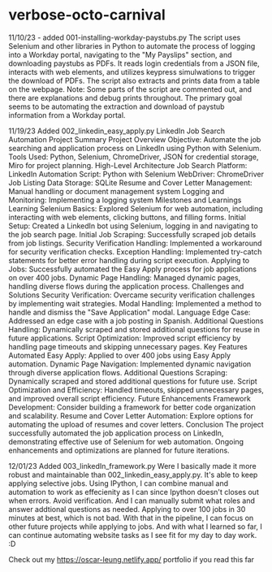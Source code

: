 # verbose-octo-carnival

11/10/23 - added 001-installing-workday-paystubs.py
The script uses Selenium and other libraries in Python to automate the process of logging into a Workday portal, navigating to the "My Payslips" section, and downloading paystubs as PDFs. It reads login credentials from a JSON file, interacts with web elements, and utilizes keypress simulwations to trigger the download of PDFs. The script also extracts and prints data from a table on the webpage. Note: Some parts of the script are commented out, and there are explanations and debug prints throughout. The primary goal seems to be automating the extraction and download of paystub information from a Workday portal.

11/19/23
Added 002_linkedin_easy_apply.py
LinkedIn Job Search Automation Project Summary
Project Overview
Objective: Automate the job searching and application process on LinkedIn using Python with Selenium.
Tools Used: Python, Selenium, ChromeDriver, JSON for credential storage, Miro for project planning.
High-Level Architecture
Job Search Platform: LinkedIn
Automation Script: Python with Selenium
WebDriver: ChromeDriver
Job Listing Data Storage: SQLite
Resume and Cover Letter Management: Manual handling or document management system
Logging and Monitoring: Implementing a logging system
Milestones and Learnings
Learning Selenium Basics: Explored Selenium for web automation, including interacting with web elements, clicking buttons, and filling forms.
Initial Setup: Created a LinkedIn bot using Selenium, logging in and navigating to the job search page.
Initial Job Scraping: Successfully scraped job details from job listings.
Security Verification Handling: Implemented a workaround for security verification checks.
Exception Handling: Implemented try-catch statements for better error handling during script execution.
Applying to Jobs: Successfully automated the Easy Apply process for job applications on over 400 jobs.
Dynamic Page Handling: Managed dynamic pages, handling diverse flows during the application process.
Challenges and Solutions
Security Verification: Overcame security verification challenges by implementing wait strategies.
Modal Handling: Implemented a method to handle and dismiss the "Save Application" modal.
Language Edge Case: Addressed an edge case with a job posting in Spanish.
Additional Questions Handling: Dynamically scraped and stored additional questions for reuse in future applications.
Script Optimization: Improved script efficiency by handling page timeouts and skipping unnecessary pages.
Key Features
Automated Easy Apply: Applied to over 400 jobs using Easy Apply automation.
Dynamic Page Navigation: Implemented dynamic navigation through diverse application flows.
Additional Questions Scraping: Dynamically scraped and stored additional questions for future use.
Script Optimization and Efficiency: Handled timeouts, skipped unnecessary pages, and improved overall script efficiency.
Future Enhancements
Framework Development: Consider building a framework for better code organization and scalability.
Resume and Cover Letter Automation: Explore options for automating the upload of resumes and cover letters.
Conclusion
The project successfully automated the job application process on LinkedIn, demonstrating effective use of Selenium for web automation. Ongoing enhancements and optimizations are planned for future iterations.

12/01/23
Added 003_linkedIn_framework.py
Were I basically made it more robust and maintainable than 002_linkedin_easy_apply.py. It's able to keep applying selective jobs. Using IPython, I can combine manual and automation to work as effecienity as I can since Ipython doesn't closes out when errors. Avoid verification. And I can manually submit what roles and answer addtional questions as needed. Applying to over 100 jobs in 30 minutes at best, which is not bad. With that in the pipeline, I can focus on other future projects while applying to jobs. And with what I learned so far, I can continue automating website tasks as I see fit for my day to day work. :D

Check out my https://oscar-leung.netlify.app/ portfolio if you read this far
